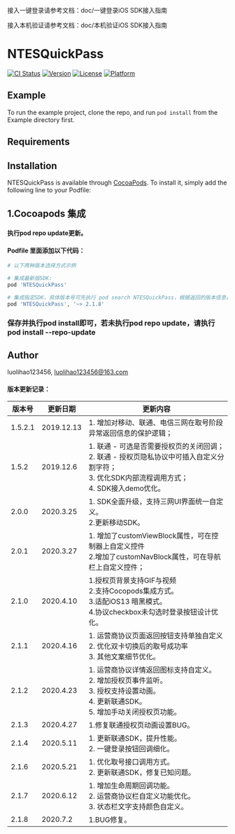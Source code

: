 接入一键登录请参考文档：doc/一键登录iOS SDK接入指南

接入本机验证请参考文档：doc/本机验证iOS SDK接入指南

# NTESQuickPass

[![CI Status](https://img.shields.io/travis/luolihao123456/NTESQuickPass.svg?style=flat)](https://travis-ci.org/luolihao123456/NTESQuickPass)
[![Version](https://img.shields.io/cocoapods/v/NTESQuickPass.svg?style=flat)](https://cocoapods.org/pods/NTESQuickPass)
[![License](https://img.shields.io/cocoapods/l/NTESQuickPass.svg?style=flat)](https://cocoapods.org/pods/NTESQuickPass)
[![Platform](https://img.shields.io/cocoapods/p/NTESQuickPass.svg?style=flat)](https://cocoapods.org/pods/NTESQuickPass)

## Example

To run the example project, clone the repo, and run `pod install` from the Example directory first.

## Requirements

## Installation

NTESQuickPass is available through [CocoaPods](https://cocoapods.org). To install
it, simply add the following line to your Podfile:


## 1.Cocoapods 集成
#### 执行pod repo update更新。
#### Podfile 里面添加以下代码：
```ruby
# 以下两种版本选择方式示例

# 集成最新版SDK:
pod 'NTESQuickPass'

# 集成指定SDK，具体版本号可先执行 pod search NTESQuickPass，根据返回的版本信息自行决定:
pod 'NTESQuickPass', '~> 2.1.8'
```
### 保存并执行pod install即可，若未执行pod repo update，请执行pod install --repo-update

## Author

luolihao123456, luolihao123456@163.com


#### 版本更新记录：

| 版本号 | 更新日期 | 更新内容 |
| ----- | ------- | ------- |
| 1.5.2.1 | 2019.12.13 | 1. 增加对移动、联通、电信三网在取号阶段异常返回信息的保护逻辑；
| 1.5.2 | 2019.12.6 | 1. 联通 - 可选是否需要授权页的关闭回调；<br>2. 联通 - 授权页隐私协议中可插入自定义分割字符；<br>3. 优化SDK内部流程调用方式；<br>4. SDK接入demo优化。
| 2.0.0 | 2020.3.25 | 1. SDK全面升级，支持三网UI界面统一自定义。<br>2.更新移动SDK。
| 2.0.1 | 2020.3.27 | 1. 增加了customViewBlock属性，可在控制器上自定义控件 <br>2.增加了customNavBlock属性，可在导航栏上自定义控件；
| 2.1.0 | 2020.4.10 | 1.授权页背景支持GIF与视频 <br>2.支持Cocopods集成方式。<br>3.适配iOS13 暗黑模式。<br>4.协议checkbox未勾选时登录按钮设计优化。
| 2.1.1 | 2020.4.16 | 1. 运营商协议页面返回按钮支持单独自定义 <br>2. 优化双卡切换后的取号成功率 <br>3. 其他文案细节优化。
| 2.1.2 | 2020.4.23 | 1. 运营商协议详情返回图标支持自定义。 <br>2.  增加授权页事件监听。 <br>3. 授权支持设置动画。<br>4. 更新联通SDK。<br>5. 增加手动关闭授权页功能。
| 2.1.3 | 2020.4.27 | 1.修复联通授权页动画设置BUG。
| 2.1.4 | 2020.5.11 |  1. 更新联通SDK，提升性能。 <br> 2. 一键登录按钮回调细化。
| 2.1.6 | 2020.5.21 |  1. 优化取号接口调用方式。 <br> 2. 更新联通SDK，修复已知问题。
| 2.1.7 | 2020.6.12 |  1. 增加生命周期回调功能。 <br> 2. 运营商协议栏自定义功能优化。<br> 3. 状态栏文字支持颜色自定义。
| 2.1.8 | 2020.7.2 |  1.BUG修复。
   
